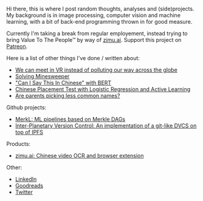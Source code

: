 <!--
.. title: Martin Pettersson 
.. slug: index
.. date: 2021-12-11 09:32:56 UTC
.. tags: 
.. category: 
.. link: 
.. description: 
.. type: text
-->

Hi there, this is where I post random thoughts, analyses and (side)projects. My
background is in image processing, computer vision and machine learning, with a
bit of back-end programming thrown in for good measure.

Currently I'm taking a break from regular employement, instead trying to bring
Value To The People™ by way of [zimu.ai](https://zimu.ai). Support this project
on [Patreon](https://www.patreon.com/martindbp).

Here is a list of other things I've done / written about:

* [We can meet in VR instead of polluting our way across the globe](posts/vr/)
* [Solving Minesweeper](posts/minesweeper/)
* ["Can I Say This In Chinese" with BERT](posts/can-i-say-this/)
* [Chinese Placement Test with Logistic Regression and Active Learning](posts/chinese-placement-test/)
* [Are parents picking less common names?](posts/name-statistics/)

Github projects:

* [MerkL: ML pipelines based on Merkle DAGs](https://github.com/martindbp/merkl)
* [Inter-Planetary Version Control: An implementation of a git-like DVCS on top of IPFS](https://github.com/martindbp/ipvc)

Products:

* [zimu.ai: Chinese video OCR and browser extension](https://zimu.ai)

Other:

* [LinkedIn](https://www.linkedin.com/in/marpett/)
* [Goodreads](https://www.goodreads.com/martindbp)
* [Twitter](https://twitter.com/martindbpcom)
